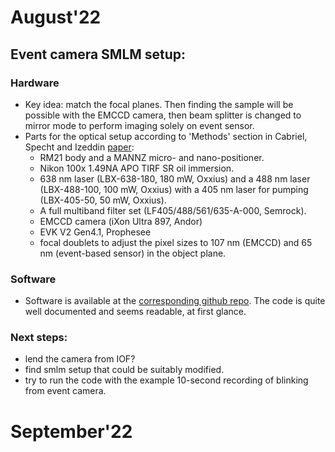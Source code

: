 # August'22
## Event camera SMLM setup:
### Hardware
* Key idea: match the focal planes. Then finding the sample will be possible with the EMCCD camera, then beam splitter is changed to mirror mode to perform imaging solely on event sensor.
* Parts for the optical setup according to 'Methods' section in Cabriel, Specht and Izeddin [paper](https://doi.org/10.1101/2022.07.22.501162):
  *  RM21 body and a MANNZ micro- and nano-positioner. 
  *  Nikon 100x 1.49NA APO TIRF SR oil immersion. 
  *  638 nm laser (LBX-638-180, 180 mW, Oxxius) and a 488 nm
 laser (LBX-488-100, 100 mW, Oxxius) with a 405 nm laser for pumping (LBX-405-50, 50 mW, Oxxius).
  * A full multiband filter set (LF405/488/561/635-A-000, Semrock).
  * EMCCD camera (iXon Ultra 897, Andor)
  * EVK V2 Gen4.1, Prophesee
  * focal doublets to adjust the pixel sizes to 107 nm (EMCCD) and 65 nm (event-based sensor) in the object plane.
  
### Software
* Software is available at the [corresponding github repo](https://github.com/Clement-Cabriel/Evb-SMLM). The code is quite well documented and seems readable, at first glance.

### Next steps:
* lend the camera from IOF?
* find smlm setup that could be suitably modified.
* try to run the code with the example 10-second recording of blinking from event camera.

# September'22
